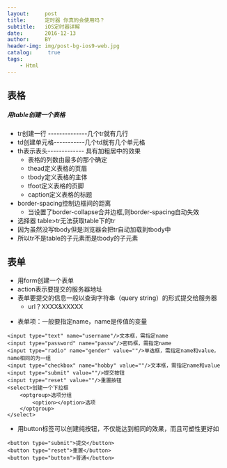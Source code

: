 ```yaml
---
layout:     post
title:      定时器 你真的会使用吗？
subtitle:   iOS定时器详解
date:       2016-12-13
author:     BY
header-img: img/post-bg-ios9-web.jpg
catalog: 	 true
tags:
    - Html
---
```

## 表格
##### 用table创建一个表格
- tr创建一行 --------------几个tr就有几行
- td创建单元格-----------几个td就有几个单元格
- th表示表头------------- 具有加粗居中的效果
  - 表格的列数由最多的那个确定
  - thead定义表格的页眉
  - tbody定义表格的主体
  - tfoot定义表格的页脚
  - caption定义表格的标题
- border-spacing控制边框间的距离
  - 当设置了border-collapse合并边框,则border-spacing自动失效
- 选择器 table>tr无法获取table下的tr
 - 因为虽然没写tbody但是浏览器会把tr自动加载到tbody中  
 - 所以tr不是table的子元素而是tbody的子元素

## 表单
- 用form创建一个表单
- action表示要提交的服务器地址
- 表单要提交的信息一般以查询字符串（query string）的形式提交给服务器
   - url？XXXX&XXXXX

* 表单项：一般要指定name，name是传值的变量

```
<input type="text" name="username"/>文本框，需指定name
<input type="password" name="passw"/>密码框，需指定name
<input type="radio" name="gender" value=""/>单选框，需指定name和value，name相同的为一组
<input type="checkbox" name="hobby" value=""/>文本框，需指定name和value
<input type="submit" value=""/>提交按钮
<input type="reset" value=""/>重置按钮
<select>创建一个下拉框
	<optgroup>选项分组
		<option></option>选项
	</optgroup>
</select>
```
* 用button标签可以创建纯按钮，不仅能达到相同的效果，而且可塑性更好如

```
<button type="submit">提交</button>
<button type="reset">重置</button>
<button type="button">普通</button>
```






